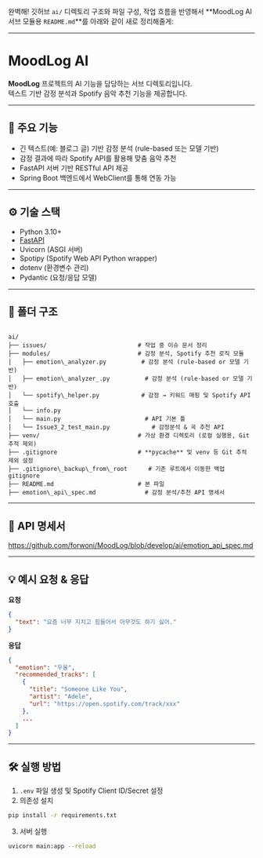 완벽해! 깃허브 `ai/` 디렉토리 구조와 파일 구성, 작업 흐름을 반영해서 \*\*MoodLog AI 서브 모듈용 `README.md`\*\*를 아래와 같이 새로 정리해줄게:

---

# MoodLog AI

**MoodLog** 프로젝트의 AI 기능을 담당하는 서브 디렉토리입니다.  
텍스트 기반 감정 분석과 Spotify 음악 추천 기능을 제공합니다.

---

## 🚀 주요 기능

- 긴 텍스트(예: 블로그 글) 기반 감정 분석 (rule-based 또는 모델 기반)
- 감정 결과에 따라 Spotify API를 활용해 맞춤 음악 추천
- FastAPI 서버 기반 RESTful API 제공
- Spring Boot 백엔드에서 WebClient를 통해 연동 가능

---

## ⚙️ 기술 스택

- Python 3.10+
- [FastAPI](https://fastapi.tiangolo.com/)
- Uvicorn (ASGI 서버)
- Spotipy (Spotify Web API Python wrapper)
- dotenv (환경변수 관리)
- Pydantic (요청/응답 모델)

---

## 📁 폴더 구조

```

ai/
├── issues/                          # 작업 중 이슈 문서 정리
├── modules/                         # 감정 분석, Spotify 추천 로직 모듈
│   ├── emotion\_analyzer.py          # 감정 분석 (rule-based or 모델 기반)
│   ├── emotion\_analyzer_.py          # 감정 분석 (rule-based or 모델 기반)
│   └── spotify\_helper.py            # 감정 → 키워드 매핑 및 Spotify API 호출
│   └── info.py
│   └── main.py                        # API 기본 틀
│   └── Issue3_2_test_main.py            # 감정분석 & 곡 추천 API
├── venv/                            # 가상 환경 디렉토리 (로컬 실행용, Git 추적 제외)
├── .gitignore                       # **pycache** 및 venv 등 Git 추적 제외 설정
├── .gitignore\_backup\_from\_root      # 기존 루트에서 이동한 백업 gitignore
├── README.md                        # 본 파일
├── emotion\_api\_spec.md              # 감정 분석/추천 API 명세서

````

---

## 🔗 API 명세서

https://github.com/forwoni/MoodLog/blob/develop/ai/emotion_api_spec.md

---

## 💡 예시 요청 & 응답

**요청**
```json
{
  "text": "요즘 너무 지치고 힘들어서 아무것도 하기 싫어."
}
````

**응답**

```json
{
  "emotion": "우울",
  "recommended_tracks": [
    {
      "title": "Someone Like You",
      "artist": "Adele",
      "url": "https://open.spotify.com/track/xxx"
    },
    ...
  ]
}
```

---

## 🛠️ 실행 방법

1. `.env` 파일 생성 및 Spotify Client ID/Secret 설정
2. 의존성 설치

```bash
pip install -r requirements.txt
```

3. 서버 실행

```bash
uvicorn main:app --reload
```

````
